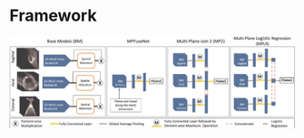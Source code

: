 # Framework
<p align="center">
  <img src="./Spatial_attention.png" alt="Spatial_attention" width="auto" height="auto">
</p>
